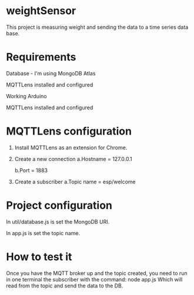 # weightSensor
This project is measuring weight and sending the data to a time series data base.

# Requirements
 Database - I'm using MongoDB Atlas

 MQTTLens installed and configured

 Working Arduino

 MQTTLens installed and configured


# MQTTLens configuration
1. Install MQTTLens as an extension for Chrome.
2. Create a new connection
     a.Hostname = 127.0.0.1
     
     b.Port = 1883
3. Create a subscriber
     a.Topic name = esp/welcome


# Project configuration
In util/database.js is set the MongoDB URI.

In app.js is set the topic name.

# How to test it
Once you have the MQTT broker up and the topic created, you need to run in one terminal the subscriber with the command: node app.js
Which will read from the topic and send the data to the DB.

